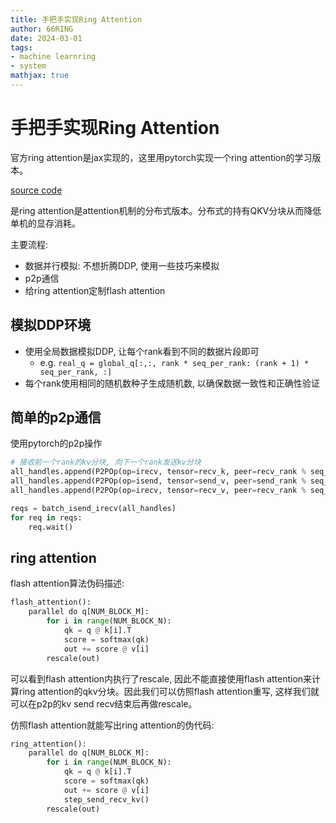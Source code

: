 ```yaml
---
title: 手把手实现Ring Attention
author: 66RING
date: 2024-03-01
tags: 
- machine learnring
- system
mathjax: true
---
```


# 手把手实现Ring Attention

官方ring attention是jax实现的，这里用pytorch实现一个ring attention的学习版本。

[source code](https://github.com/66RING/ring-attention-pytorch)

是ring attention是attention机制的分布式版本。分布式的持有QKV分块从而降低单机的显存消耗。

主要流程:

- 数据并行模拟: 不想折腾DDP, 使用一些技巧来模拟
- p2p通信
- 给ring attention定制flash attention

## 模拟DDP环境

- 使用全局数据模拟DDP, 让每个rank看到不同的数据片段即可
    * e.g. `real_q = global_q[:,:, rank * seq_per_rank: (rank + 1) * seq_per_rank, :]`
- 每个rank使用相同的随机数种子生成随机数, 以确保数据一致性和正确性验证

## 简单的p2p通信

使用pytorch的p2p操作

```python
# 接收前一个rank的kv分块, 向下一个rank发送kv分块
all_handles.append(P2POp(op=irecv, tensor=recv_k, peer=recv_rank % seq_world_size, group=seq_group))
all_handles.append(P2POp(op=isend, tensor=send_v, peer=send_rank % seq_world_size, group=seq_group))
all_handles.append(P2POp(op=irecv, tensor=recv_v, peer=recv_rank % seq_world_size, group=seq_group))

reqs = batch_isend_irecv(all_handles)
for req in reqs:
    req.wait()
```


## ring attention

flash attention算法伪码描述:

```python
flash_attention():
    parallel do q[NUM_BLOCK_M]:
        for i in range(NUM_BLOCK_N):
            qk = q @ k[i].T
            score = softmax(qk)
            out += score @ v[i]
        rescale(out)
```

可以看到flash attention内执行了rescale, 因此不能直接使用flash attention来计算ring attention的qkv分块。因此我们可以仿照flash attention重写, 这样我们就可以在p2p的kv send recv结束后再做rescale。

仿照flash attention就能写出ring attention的伪代码:

```python
ring_attention():
    parallel do q[NUM_BLOCK_M]:
        for i in range(NUM_BLOCK_N):
            qk = q @ k[i].T
            score = softmax(qk)
            out += score @ v[i]
            step_send_recv_kv()
        rescale(out)
```





